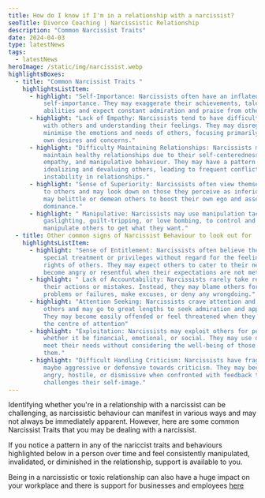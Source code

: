 ```yaml
---
title: How do I know if I'm in a relationship with a narcissist?
seoTitle: Divorce Coaching | Narcissistic Relationship
description: "Common Narcissist Traits"
date: 2024-04-03
type: latestNews
tags:
  - latestNews
heroImage: /static/img/narcissist.webp
highlightsBoxes:
  - title: "Common Narcissist Traits "
    highlightsListItem:
      - highlight: "Self-Importance: Narcissists often have an inflated sense of
          self-importance. They may exaggerate their achievements, talents, or
          abilities and expect constant admiration and praise from others."
      - highlight: "Lack of Empathy: Narcissists tend to have difficulty empathising
          with others and understanding their feelings. They may disregard or
          minimise the emotions and needs of others, focusing primarily on their
          own desires and concerns."
      - highlight: "Difficulty Maintaining Relationships: Narcissists may struggle to
          maintain healthy relationships due to their self-centeredness, lack of
          empathy, and manipulative behaviour. They may have a pattern of
          idealizing and devaluing others, leading to frequent conflicts and
          instability in relationships."
      - highlight: "Sense of Superiority: Narcissists often view themselves as superior
          to others and may look down on those they perceive as inferior. They
          may belittle or demean others to boost their own ego and assert
          dominance."
      - highlight: " Manipulative: Narcissists may use manipulation tactics, such as
          gaslighting, guilt-tripping, or love bombing, to control and
          manipulate others to get what they want."
  - title: Other common signs of Narcissist Behaviour to look out for
    highlightsListItem:
      - highlight: "Sense of Entitlement: Narcissists often believe they are entitled to
          special treatment or privileges without regard for the feelings or
          rights of others. They may expect others to cater to their needs and
          become angry or resentful when their expectations are not met."
      - highlight: " Lack of Accountability: Narcissists rarely take responsibility for
          their actions or mistakes. Instead, they may blame others for their
          problems or failures, make excuses, or deny any wrongdoing."
      - highlight: "Attention Seeking: Narcissists crave attention and validation from
          others and may go to great lengths to seek admiration and approval.
          They may become easily offended or feel threatened when they are not
          the centre of attention"
      - highlight: "Exploitation: Narcissists may exploit others for personal gain,
          whether it be financial, emotional, or social. They may use others to
          meet their needs without considering the well-being of those around
          them."
      - highlight: "Difficult Handling Criticism: Narcissists have fragile egos and
          maybe aggressive or defensive towards criticism. They may become
          angry, hostile, or dismissive when confronted with feedback that
          challenges their self-image."
---
```

Identifying whether you're in a relationship with a narcissist can be challenging, as narcissistic behaviour can manifest in various ways and may not always be immediately apparent. However, here are some common Narcissist Traits that you may be dealing with a narcissist.

If you notice a pattern in any of the nariccist traits and behaviours highlighted below in a person over time and feel consistently manipulated, invalidated, or diminished in the relationship, support is available to you.

Being in a narcissistic or toxic relationship can also have a huge impact on your workplace and there is support for businesses and employees [here](/support-for-employees/)
